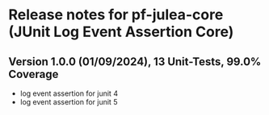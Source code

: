 # Release notes for pf-julea-core (JUnit Log Event Assertion Core)

## Version 1.0.0 (01/09/2024), 13 Unit-Tests, 99.0% Coverage

- log event assertion for junit 4
- log event assertion for junit 5
